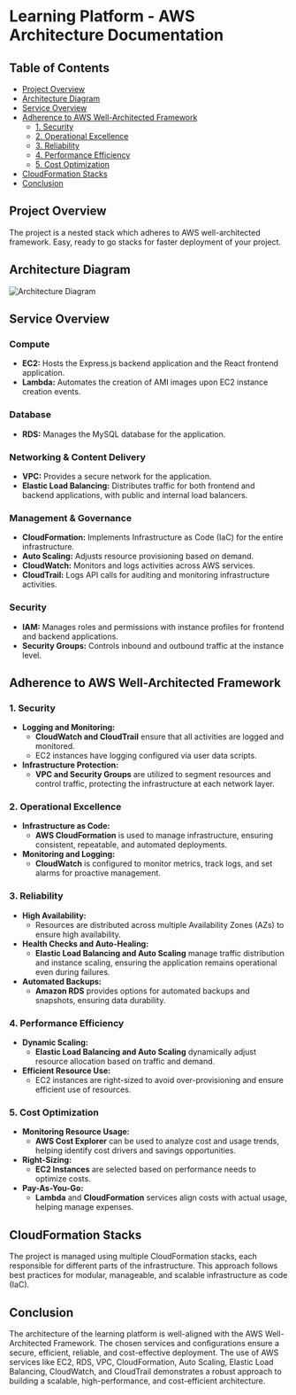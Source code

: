 # Learning Platform - AWS Architecture Documentation

## Table of Contents
- [Project Overview](#project-overview)
- [Architecture Diagram](#architecture-diagram)
- [Service Overview](#service-overview)
- [Adherence to AWS Well-Architected Framework](#adherence-to-aws-well-architected-framework)
    - [1. Security](#1-security)
    - [2. Operational Excellence](#2-operational-excellence)
    - [3. Reliability](#3-reliability)
    - [4. Performance Efficiency](#4-performance-efficiency)
    - [5. Cost Optimization](#5-cost-optimization)
- [CloudFormation Stacks](#cloudformation-stacks)
- [Conclusion](#conclusion)

## Project Overview
The project is a nested stack which adheres to AWS well-architected framework. Easy, ready to go stacks for faster deployment of your project.

## Architecture Diagram
![Architecture Diagram](report/Architecture.png)

## Service Overview

### Compute
- **EC2:** Hosts the Express.js backend application and the React frontend application.
- **Lambda:** Automates the creation of AMI images upon EC2 instance creation events.

### Database
- **RDS:** Manages the MySQL database for the application.

### Networking & Content Delivery
- **VPC:** Provides a secure network for the application.
- **Elastic Load Balancing:** Distributes traffic for both frontend and backend applications, with public and internal load balancers.

### Management & Governance
- **CloudFormation:** Implements Infrastructure as Code (IaC) for the entire infrastructure.
- **Auto Scaling:** Adjusts resource provisioning based on demand.
- **CloudWatch:** Monitors and logs activities across AWS services.
- **CloudTrail:** Logs API calls for auditing and monitoring infrastructure activities.

### Security
- **IAM:** Manages roles and permissions with instance profiles for frontend and backend applications.
- **Security Groups:** Controls inbound and outbound traffic at the instance level.

## Adherence to AWS Well-Architected Framework

### 1. Security
- **Logging and Monitoring:**
    - **CloudWatch and CloudTrail** ensure that all activities are logged and monitored.
    - EC2 instances have logging configured via user data scripts.
- **Infrastructure Protection:**
    - **VPC and Security Groups** are utilized to segment resources and control traffic, protecting the infrastructure at each network layer.

### 2. Operational Excellence
- **Infrastructure as Code:**
    - **AWS CloudFormation** is used to manage infrastructure, ensuring consistent, repeatable, and automated deployments.
- **Monitoring and Logging:**
    - **CloudWatch** is configured to monitor metrics, track logs, and set alarms for proactive management.

### 3. Reliability
- **High Availability:**
    - Resources are distributed across multiple Availability Zones (AZs) to ensure high availability.
- **Health Checks and Auto-Healing:**
    - **Elastic Load Balancing and Auto Scaling** manage traffic distribution and instance scaling, ensuring the application remains operational even during failures.
- **Automated Backups:**
    - **Amazon RDS** provides options for automated backups and snapshots, ensuring data durability.

### 4. Performance Efficiency
- **Dynamic Scaling:**
    - **Elastic Load Balancing and Auto Scaling** dynamically adjust resource allocation based on traffic and demand.
- **Efficient Resource Use:**
    - EC2 instances are right-sized to avoid over-provisioning and ensure efficient use of resources.

### 5. Cost Optimization
- **Monitoring Resource Usage:**
    - **AWS Cost Explorer** can be used to analyze cost and usage trends, helping identify cost drivers and savings opportunities.
- **Right-Sizing:**
    - **EC2 Instances** are selected based on performance needs to optimize costs.
- **Pay-As-You-Go:**
    - **Lambda** and **CloudFormation** services align costs with actual usage, helping manage expenses.

## CloudFormation Stacks
The project is managed using multiple CloudFormation stacks, each responsible for different parts of the infrastructure. This approach follows best practices for modular, manageable, and scalable infrastructure as code (IaC).

## Conclusion
The architecture of the learning platform is well-aligned with the AWS Well-Architected Framework. The chosen services and configurations ensure a secure, efficient, reliable, and cost-effective deployment. The use of AWS services like EC2, RDS, VPC, CloudFormation, Auto Scaling, Elastic Load Balancing, CloudWatch, and CloudTrail demonstrates a robust approach to building a scalable, high-performance, and cost-efficient architecture.
